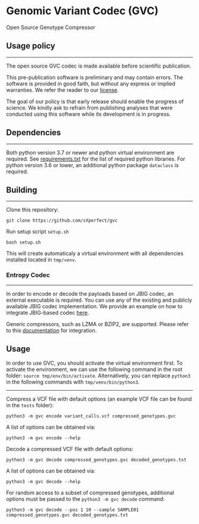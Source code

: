 # Genomic Variant Codec (GVC)

Open Source Genotype Compressor

## Usage policy
---

The open source GVC codec is made available before scientific publication.

This pre-publication software is preliminary and may contain errors.
The software is provided in good faith, but without any express or implied warranties.
We refer the reader to our [license](LICENSE).

The goal of our policy is that early release should enable the progress of science.
We kindly ask to refrain from publishing analyses that were conducted using this software while its development is in progress.

## Dependencies
---

Both python version 3.7 or newer and python virtual environment are required.
See [requirements.txt](requirements.txt) for the list of required python libraries.
For python version 3.6 or lower, an additional python package `dataclass` is required.

## Building
---

Clone this repository:

    git clone https://github.com/sXperfect/gvc

Run setup script `setup.sh`

    bash setup.sh

This will create automaticaly a virtual environment with all dependencies installed located in `tmp/venv`.

### Entropy Codec
---

In order to encode or decode the payloads based on JBIG codec, an external executable is required.
You can use any of the existing and publicly available JBIG codec implementation.
We provide an example on how to integrate JBIG-based codec [here](JBIG.md).

Generic compressors, such as LZMA or BZIP2, are supported.
Please refer to this [documentation](CODEC.md) for integration.

## Usage

In order to use GVC, you should activate the virtual environment first.
To activate the environment, we can use the following command in the root folder: `source tmp/env/bin/activate`.
Alternatively, you can replace `python3` in the following commands with `tmp/venv/bin/python3`.

---
Compress a VCF file with default options (an example VCF file can be found in the `tests` folder): 
```
python3 -m gvc encode variant_calls.vcf compressed_genotypes.gvc
```

A list of options can be obtained via:
```
python3 -m gvc encode --help
```

Decode a compressed VCF file with default options: 
```
python3 -m gvc decode compressed_genotypes.gvc decoded_genotypes.txt
```

A list of options can be obtained via:
```
python3 -m gvc decode --help
```

For random access to a subset of compressed genotypes, additional options must be passed to the `python3 -m gvc decode` command:

```
python3 -m gvc decode --pos 1 10 --sample SAMPLE01 compressed_genotypes.gvc decoded_genotypes.txt
```
